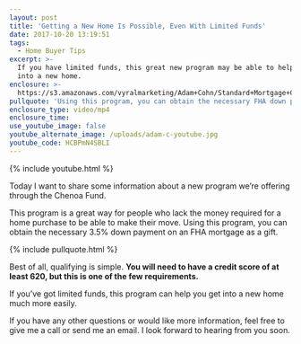 ```yaml
---
layout: post
title: 'Getting a New Home Is Possible, Even With Limited Funds'
date: 2017-10-20 13:19:51
tags:
  - Home Buyer Tips
excerpt: >-
  If you have limited funds, this great new program may be able to help you move
  into a new home.
enclosure: >-
  https://s3.amazonaws.com/vyralmarketing/Adam+Cohn/Standard+Mortgage+Company-+Getting+a+New+Home+Is+Possible%252C+Even+With+Limited+Funds.mp4
pullquote: 'Using this program, you can obtain the necessary FHA down payment as a gift.'
enclosure_type: video/mp4
enclosure_time:
use_youtube_image: false
youtube_alternate_image: /uploads/adam-c-youtube.jpg
youtube_code: HCBPmN4SBLI
---
```



{% include youtube.html %}

Today I want to share some information about a new program we’re offering through the Chenoa Fund.

This program is a great way for people who lack the money required for a home purchase to be able to make their move. Using this program, you can obtain the necessary 3.5% down payment on an FHA mortgage as a gift.

{% include pullquote.html %}

Best of all, qualifying is simple. **You will need to have a credit score of at least 620, but this is one of the few requirements.**

If you’ve got limited funds, this program can help you get into a new home much more easily.

If you have any other questions or would like more information, feel free to give me a call or send me an email. I look forward to hearing from you soon.